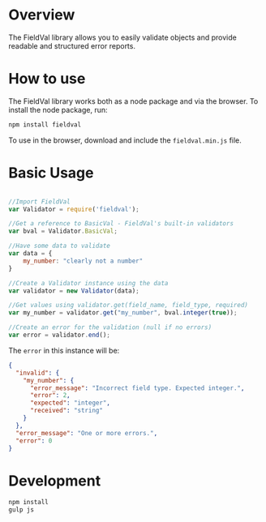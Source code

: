 Overview
==============
The FieldVal library allows you to easily validate objects and provide readable and structured error reports.

How to use
=============
The FieldVal library works both as a node package and via the browser. To install the node package, run:
```bash
npm install fieldval
```

To use in the browser, download and include the ```fieldval.min.js``` file.

Basic Usage
=============
```javascript

//Import FieldVal
var Validator = require('fieldval');

//Get a reference to BasicVal - FieldVal's built-in validators
var bval = Validator.BasicVal;

//Have some data to validate
var data = {
    my_number: "clearly not a number"
}

//Create a Validator instance using the data
var validator = new Validator(data);

//Get values using validator.get(field_name, field_type, required)
var my_number = validator.get("my_number", bval.integer(true));

//Create an error for the validation (null if no errors)
var error = validator.end();
```

The ```error``` in this instance will be:
```json
{
  "invalid": {
    "my_number": {
      "error_message": "Incorrect field type. Expected integer.",
      "error": 2,
      "expected": "integer",
      "received": "string"
    }
  },
  "error_message": "One or more errors.",
  "error": 0
}
```

Development
=============
```bash
npm install
gulp js
```
